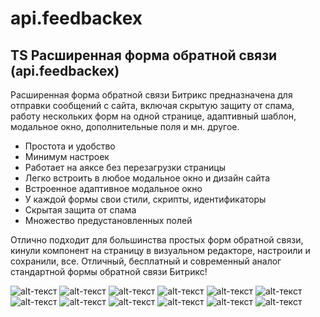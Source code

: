 # api.feedbackex

## TS Расширенная форма обратной связи (api.feedbackex)
   Расширенная форма обратной связи Битрикс  предназначена для отправки сообщений с сайта, включая скрытую защиту от спама, работу нескольких форм на одной странице, адаптивный шаблон, модальное окно, дополнительные поля и мн. другое.
   
*   Простота и удобство
*   Минимум настроек
*   Работает на аяксе без перезагрузки страницы
*   Легко встроить в любое модальное окно и дизайн сайта
*   Встроенное адаптивное модальное окно
*   У каждой формы свои стили, скрипты, идентификаторы
*   Скрытая защита от спама
*   Множество предустановленных полей
   
   Отлично подходит для большинства простых форм обратной связи, кинули компонент на страницу в визуальном редакторе, настроили и сохранили, все.
   Отличный, бесплатный и современный аналог стандартной формы обратной связи Битрикс!
   
   ![alt-текст](img_md/0e95af5c9c08c326628c84a81feb5d68.png "1")
   ![alt-текст](img_md/8f20c3a1721a8bd4a45c5d4afe049a3a.png "1")
   ![alt-текст](img_md/2017_03_28_06.17.34.png "1")
   ![alt-текст](img_md/2017_03_28_06.19.05.png "1")
   ![alt-текст](img_md/2017_03_28_06.21.51.png "1")
   ![alt-текст](img_md/2017_09_02_06.00.44.png "1")
   ![alt-текст](img_md/2017_09_02_06.00.52.png "1")
   ![alt-текст](img_md/46106ae9e3ec684f09740b883a0a9106.png "1")
   ![alt-текст](img_md/9650853d774118dae9ace45ed323382c.png "1")
   ![alt-текст](img_md/b8c943d5363b732a5f3455756938d581.png "1")
   ![alt-текст](img_md/ee5807b3db59d991008830836343cc04.png "1")
   ![alt-текст](img_md/fad20fd96d1fb940b5e70fd48bc40d74.png "1")
   